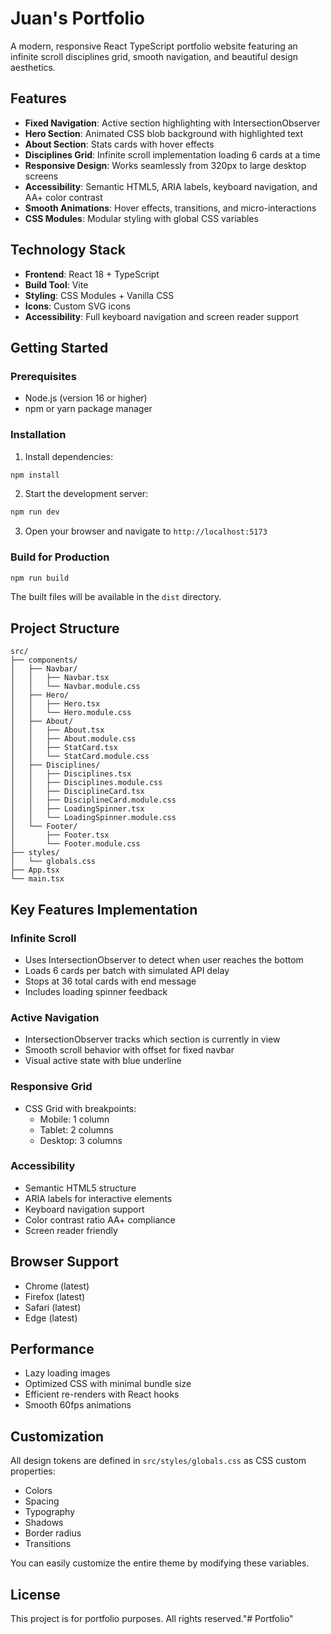 # Juan's Portfolio

A modern, responsive React TypeScript portfolio website featuring an infinite scroll disciplines grid, smooth navigation, and beautiful design aesthetics.

## Features

- **Fixed Navigation**: Active section highlighting with IntersectionObserver
- **Hero Section**: Animated CSS blob background with highlighted text
- **About Section**: Stats cards with hover effects
- **Disciplines Grid**: Infinite scroll implementation loading 6 cards at a time
- **Responsive Design**: Works seamlessly from 320px to large desktop screens
- **Accessibility**: Semantic HTML5, ARIA labels, keyboard navigation, and AA+ color contrast
- **Smooth Animations**: Hover effects, transitions, and micro-interactions
- **CSS Modules**: Modular styling with global CSS variables

## Technology Stack

- **Frontend**: React 18 + TypeScript
- **Build Tool**: Vite
- **Styling**: CSS Modules + Vanilla CSS
- **Icons**: Custom SVG icons
- **Accessibility**: Full keyboard navigation and screen reader support

## Getting Started

### Prerequisites
- Node.js (version 16 or higher)
- npm or yarn package manager

### Installation

1. Install dependencies:
```bash
npm install
```

2. Start the development server:
```bash
npm run dev
```

3. Open your browser and navigate to `http://localhost:5173`

### Build for Production

```bash
npm run build
```

The built files will be available in the `dist` directory.

## Project Structure

```
src/
├── components/
│   ├── Navbar/
│   │   ├── Navbar.tsx
│   │   └── Navbar.module.css
│   ├── Hero/
│   │   ├── Hero.tsx
│   │   └── Hero.module.css
│   ├── About/
│   │   ├── About.tsx
│   │   ├── About.module.css
│   │   ├── StatCard.tsx
│   │   └── StatCard.module.css
│   ├── Disciplines/
│   │   ├── Disciplines.tsx
│   │   ├── Disciplines.module.css
│   │   ├── DisciplineCard.tsx
│   │   ├── DisciplineCard.module.css
│   │   ├── LoadingSpinner.tsx
│   │   └── LoadingSpinner.module.css
│   └── Footer/
│       ├── Footer.tsx
│       └── Footer.module.css
├── styles/
│   └── globals.css
├── App.tsx
└── main.tsx
```

## Key Features Implementation

### Infinite Scroll
- Uses IntersectionObserver to detect when user reaches the bottom
- Loads 6 cards per batch with simulated API delay
- Stops at 36 total cards with end message
- Includes loading spinner feedback

### Active Navigation
- IntersectionObserver tracks which section is currently in view
- Smooth scroll behavior with offset for fixed navbar
- Visual active state with blue underline

### Responsive Grid
- CSS Grid with breakpoints:
  - Mobile: 1 column
  - Tablet: 2 columns  
  - Desktop: 3 columns

### Accessibility
- Semantic HTML5 structure
- ARIA labels for interactive elements
- Keyboard navigation support
- Color contrast ratio AA+ compliance
- Screen reader friendly

## Browser Support

- Chrome (latest)
- Firefox (latest)
- Safari (latest)
- Edge (latest)

## Performance

- Lazy loading images
- Optimized CSS with minimal bundle size
- Efficient re-renders with React hooks
- Smooth 60fps animations

## Customization

All design tokens are defined in `src/styles/globals.css` as CSS custom properties:
- Colors
- Spacing
- Typography
- Shadows
- Border radius
- Transitions

You can easily customize the entire theme by modifying these variables.

## License

This project is for portfolio purposes. All rights reserved."# Portfolio" 
